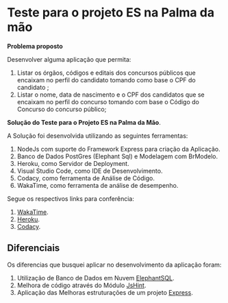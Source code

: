 # Teste para o projeto ES na Palma da mão

**Problema proposto**

Desenvolver alguma aplicação que permita:
1. Listar os órgãos, códigos e editais dos concursos públicos que encaixam no perfil do candidato tomando como base o CPF do candidato ;
2. Listar o nome, data de nascimento e o CPF dos candidatos que se encaixam no perfil do concurso tomando com base o Código do Concurso do concurso público;

**Solução do Teste para o Projeto ES na Palma da Mão**.

A Solução foi desenvolvida utilizando as seguintes ferramentas:
1. NodeJs com suporte do Framework Express para criação da Aplicação.
2. Banco de Dados PostGres (Elephant Sql) e Modelagem com BrModelo.
3. Heroku, como Servidor de Deployment.
4. Visual Studio Code, como IDE de Desenvolvimento.
5. Codacy, como ferramenta de Análise de Código.
6. WakaTime, como ferramenta de análise de desempenho.

Segue os respectivos links para conferência:
1. [WakaTime](https://wakatime.com/projects/es-palma-mao).
2. [Heroku](https://espm-challenge.herokuapp.com/).
3. [Codacy](https://app.codacy.com/project/tarcisiobruni/venha-para-es-palma-mao/dashboard).
 
## Diferenciais 

Os diferencias que busquei aplicar no desenvolvimento da aplicação foram:

1. Utilização de Banco de Dados em Nuvem [ElephantSQL](https://www.elephantsql.com/docs/).
2. Melhora de código através do Módulo [JsHint](https://jshint.com/).
3. Aplicação das Melhoras estruturações de um projeto [Express](https://www.terlici.com/2014/08/25/best-practices-express-structure.html).